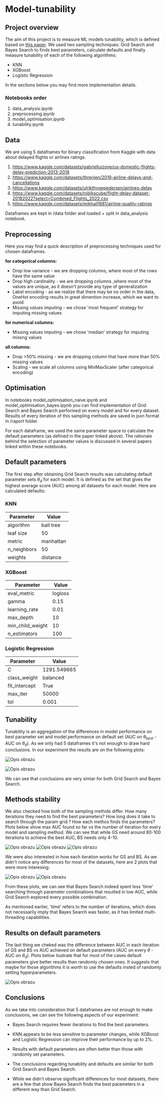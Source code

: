 # Model-tunability
 ## Project overview
 The aim of this project is to measure ML models tunability, which is defined based on [this paper](https://jmlr.org/papers/volume20/18-444/18-444.pdf). We used two sampling techniques: Grid Search and Bayes Search to finds best parameters, calculate defaults and finally measure tunability of each of the following algorithms:
 
 * KNN
 * XGBoost
 * Logistic Regression

 In the  sections below you may find more implementation details.

### Notebooks order
1. data_analysis.ipynb
2. preprocessing.ipynb
3. model_optimisation.ipynb
4. tunability.ipynb
## Data
We are using 5 dataframes for binary classification from Kaggle with data about delayed flights or airlines ratings.
1. https://www.kaggle.com/datasets/gabrielluizone/us-domestic-flights-delay-prediction-2013-2018
2. https://www.kaggle.com/datasets/threnjen/2019-airline-delays-and-cancellations
3. https://www.kaggle.com/datasets/ulrikthygepedersen/airlines-delay
4. https://www.kaggle.com/datasets/robikscube/flight-delay-dataset-20182022?select=Combined_Flights_2022.csv
5. https://www.kaggle.com/datasets/mikhail1681/airline-quality-ratings

Dataframes are kept in /data folder and loaded + split in data_analysis notebook. 
## Preprocessing
Here you may find a quick description of preprocessing techniques used for chosen dataframes.

**for categorical columns:**

* Drop low variance - we are dropping columns, where most of the rows have the same value 
* Drop high cardinality - we are dropping columns ,where most of the values are unique, as it doesn't provide any type of generalization
* Label encoding - as we realize that there may be no order in the data, OneHot encoding results in great dimention increase, which we want to avoid
* Missing values imputing - we chose 'most frequent' strategy for imputing missing values

**for numerical columns:**
* Missing values imputing - we chose 'median' strategy for imputing missng values

**all columns:**

* Drop >50% missing - we are dropping column that have more than 50% missing values
* Scaling -  we scale all columns using MinMaxScaler (after categorical encoding)

## Optimisation
In notebooks model_optimisation_naive.ipynb and model_optimisation_bayes.ipynb you can find implementation of Grid Search and Bayes Search performed on every model and for every dataset. Results of every iteration of this sampling methods are saved in json format in /raport folder. 

For each dataframe, we used the same parameter space to calculate the default parameters (as defined in the paper linked above). The rationale behind the selection of parameter values is discussed in several papers linked within these notebooks.

## Default parameters
The first step after obtaining Grid Search results was calculating default parameter sets $\theta_{d}$  for each model. It is defined as the set that gives the highest average score (AUC) among all datasets for each model.  Here are calculated defaults:

### KNN
| Parameter | Value |
|------------|------------|
| algorithm  | ball tree  | 
| leaf size  | 50  |
| metric  | manhattan |
| n_neighbors | 50 |
|weights | distance |

### XGBoost
| Parameter | Value |
|------------|------------|
| eval_metric  | logloss  | 
| gamma  | 0.15  |
| learning_rate | 0.01 |
| max_depth | 10 |
| min_child_weight | 10 |
| n_estimators| 100| 

### Logistic Regression

| Parameter | Value |
|------------|------------|
| C  | 1291.549665  | 
| class_weight  | balanced  |
| fit_intercept | True |
| max_iter | 50000 |
| tol | 0.001 |


## Tunability
Tunability is an aggregation of the differences in model performance on best parameter set and model performance on default set (AUC on $\theta_{best}$ - AUC on $\theta_{d}$). As we only had 5 dataframes it's not enough to draw hard conclusions. In our experiment the results are on the following plots:

![Opis obrazu](/saved_plots/GSTunab.png)

![Opis obrazu](/saved_plots/BSTunab.png)

We can see that conclusions are very simiar for both Grid Search and Bayes Search.

## Methods stability
We also checked how both of the sampling methids differ. How many iterations they need to find the best parameters? How long does it take to search through the param grid ? How each methos finds the parameters? Plots below show max AUC found so far vs the number of iteration for every model and sampling method. We can see that while GS need around 80-100 iterations to achieve the best AUC, BS needs only 4-10.

![Opis obrazu](/saved_plots/1.png)
![Opis obrazu](/saved_plots/2.png)
![Opis obrazu](/saved_plots/3.png)

We were also interested in how each iteration works for GS and BS. As we didn't notice any differences for most of the datasets, here are 2 plots that were more interesing:

![Opis obrazu](/saved_plots/4.png)
![Opis obrazu](/saved_plots/5.png)

From these plots, we can see that Bayes Search indeed spent less 'time' searching through parameter combinations that resulted in low AUC, while Grid Search explored every possible combination.

As mentioned earlier, 'time' refers to the number of iterations, which does not necessarily imply that Bayes Search was faster, as it has limited multi-threading capabilities.

## Results on default parameters
The last thing we cheked was the difference between AUC in each iteration of GS and BS vs AUC achieved on default parameters (AUC on every $\theta$ - AUC on $\theta_{d}$). Plots below ilustrate that for most of the cases default parameters give better results than randomly chosen ones. It suggests that maybe for those algorithms it is worth to use the defaults insted of randomly setting hyperparameters.

![Opis obrazu](/saved_plots/7.png)


## Conclusions
As we take into consideration that 5 dataframes are not enough to make conclusions, we can see the following aspects of our experiment:

* Bayes Search requires fewer iterations to find the best parameters.

* KNN appears to be less sensitive to parameter changes, while XGBoost and Logistic Regression can improve their performance by up to 2%.

* Results with default parameters are often better than those with randomly set parameters.

* The conclusions regarding tunability and defaults are similar for both Grid Search and Bayes Search.

* While we didn’t observe significant differences for most datasets, there are a few that show Bayes Search finds the best parameters in a different way than Grid Search.